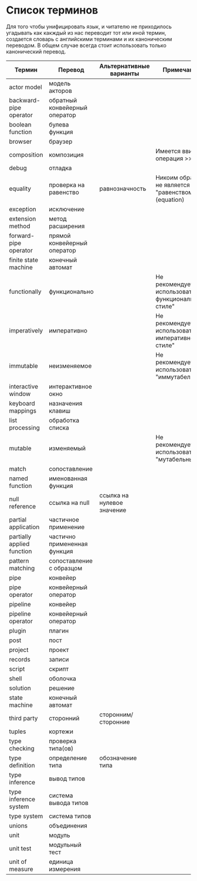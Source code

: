 Список терминов
===============

Для того чтобы унифицировать язык, и читателю не приходилось угадывать как какждый из нас переводит тот или иной термин, создается словарь с английскими терминами и их каноническим переводом.
В общем случае всегда стоит использовать только канонический перевод. 

| Термин                    | Перевод                       | Альтернативные варианты   | Примечание                                                |
| --------------------------| ------------------------------| --------------------------| ----------------------------------------------------------|
| actor model               | модель акторов                |                           |                                                           |
| backward-pipe operator    | обратный конвейерный оператор |                           |                                                           |
| boolean function          | булева функция                |                           |                                                           |
| browser                   | браузер                       |                           |                                                           |
| composition               | композиция                    |                           | Имеется ввиде операция >> в F#                            |
| debug                     | отладка                       |                           |                                                           |
| equality                  | проверка на равенство         | равнозначность            | Никоим образом не является "равенством"(equation)         |
| exception                 | исключение                    |                           |                                                           |
| extension method          | метод расширения              |                           |                                                           |
| forward-pipe operator     | прямой конвейерный оператор   |                           |                                                           |
| finite state machine      | конечный автомат              |                           |                                                           |
| functionally              | функционально                 |                           | Не рекомендуется использовать "в функциональном стиле"    |
| imperatively              | императивно                   |                           | Не рекомендуется использовать "в императивном стиле"      |
| immutable                 | неизменяемое                  |                           | Не рекомендуется использовать "иммутабельный"             |
| interactive window        | интерактивное окно            |                           |                                                           |
| keyboard mappings         | назначения клавиш             |                           |                                                           |
| list processing           | обработка списка              |                           |                                                           |
| mutable                   | изменяемый                    |                           | Не рекомендуется использовать "мутабельный"               |
| match                     | сопоставление                 |                           |                                                           |
| named function            | именованная функция           |                           |                                                           |
| null reference            | ссылка на null                | ссылка на нулевое значение|                                                           |
| partial application       | частичное применение          |                           |                                                           |
| partially applied function| частично примененная функция  |                           |                                                           |
| pattern matching          | сопоставление с образцом      |                           |                                                           |
| pipe                      | конвейер                      |                           |                                                           |
| pipe operator             | конвейерный оператор          |                           |                                                           |
| pipeline                  | конвейер                      |                           |                                                           |
| pipeline operator         | конвейерный оператор          |                           |                                                           |
| plugin                    | плагин                        |                           |                                                           |
| post                      | пост                          |                           |                                                           |
| project                   | проект                        |                           |                                                           |
| records                   | записи                        |                           |                                                           |
| script                    | скрипт                        |                           |                                                           |
| shell                     | оболочка                      |                           |                                                           |
| solution                  | решение                       |                           |                                                           |
| state machine             | конечный автомат              |                           |                                                           |
| third party               | сторонний                     | сторонним/сторонние       |                                                           |
| tuples                    | кортежи                       |                           |                                                           |
| type checking             | проверка типа(ов)             |                           |                                                           |
| type definition           | определение типа              | обозначение типа          |                                                           |
| type inference            | вывод типов                   |                           |                                                           |
| type inference system     | система вывода типов          |                           |                                                           |
| type system               | система типов                 |                           |                                                           |
| unions                    | объединения                   |                           |                                                           |
| unit                      | модуль                        |                           |                                                           |
| unit test                 | модульный тест                |                           |                                                           |
| unit of measure           | единица измерения             |                           |                                                           |
